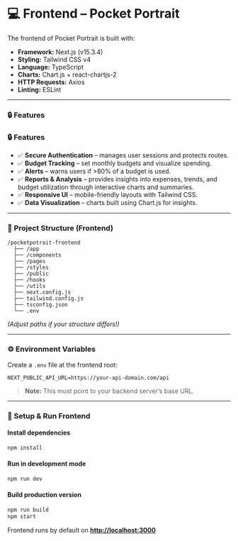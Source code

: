 # 💻 Frontend – Pocket Portrait

The frontend of Pocket Portrait is built with:

* **Framework:** Next.js (v15.3.4)
* **Styling:** Tailwind CSS v4
* **Language:** TypeScript
* **Charts:** Chart.js + react-chartjs-2
* **HTTP Requests:** Axios
* **Linting:** ESLint

---

### 🔒 Features

### 🔒 Features

- ✅ **Secure Authentication** – manages user sessions and protects routes.
- ✅ **Budget Tracking** – set monthly budgets and visualize spending.
- ✅ **Alerts** – warns users if >80% of a budget is used.
- ✅ **Reports & Analysis** – provides insights into expenses, trends, and budget utilization through interactive charts and summaries.
- ✅ **Responsive UI** – mobile-friendly layouts with Tailwind CSS.
- ✅ **Data Visualization** – charts built using Chart.js for insights.

---

### 🌳 Project Structure (Frontend)

```
/pocketpotrait-frontend
  ├── /app
  ├── /components
  ├── /pages
  ├── /styles
  ├── /public
  ├── /hooks
  ├── /utils
  ├── next.config.js
  ├── tailwind.config.js
  ├── tsconfig.json
  └── .env
```

*(Adjust paths if your structure differs!)*

---

### ⚙️ Environment Variables

Create a `.env` file at the frontend root:

```
NEXT_PUBLIC_API_URL=https://your-api-domain.com/api
```

> **Note:** This must point to your backend server’s base URL.

---

### 🚀 Setup & Run Frontend

#### Install dependencies

```bash
npm install
```

#### Run in development mode

```bash
npm run dev
```

#### Build production version

```bash
npm run build
npm start
```

Frontend runs by default on **[http://localhost:3000](http://localhost:3000)**

